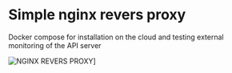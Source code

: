 # Simple nginx revers proxy

Docker compose for installation on the cloud and testing external monitoring of the API server

![NGINX REVERS PROXY](https://akmalov.com/wp-content/uploads/nginx-external-proxy.jpg)]
